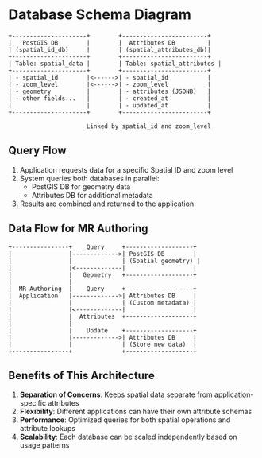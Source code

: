 # Database Schema Diagram

```
+---------------------+        +------------------------+
|   PostGIS DB        |        |  Attributes DB         |
| (spatial_id_db)     |        | (spatial_attributes_db)|
+---------------------+        +------------------------+
| Table: spatial_data |        | Table: spatial_attributes |
+---------------------+        +------------------------+
| - spatial_id        |<------>| - spatial_id           |
| - zoom_level        |<------>| - zoom_level           |
| - geometry          |        | - attributes (JSONB)   |
| - other fields...   |        | - created_at           |
|                     |        | - updated_at           |
+---------------------+        +------------------------+

                      Linked by spatial_id and zoom_level
```

## Query Flow

1. Application requests data for a specific Spatial ID and zoom level
2. System queries both databases in parallel:
   - PostGIS DB for geometry data
   - Attributes DB for additional metadata
3. Results are combined and returned to the application

## Data Flow for MR Authoring

```
+----------------+    Query     +-------------------+
|                |------------->| PostGIS DB        |
|                |              | (Spatial geometry) |
|                |<-------------|                   |
|                |   Geometry   +-------------------+
|                |
|  MR Authoring  |    Query     +-------------------+
|  Application   |------------->| Attributes DB     |
|                |              | (Custom metadata) |
|                |<-------------|                   |
|                |  Attributes  +-------------------+
|                |
|                |    Update    +-------------------+
|                |------------->| Attributes DB     |
|                |              | (Store new data)  |
+----------------+              +-------------------+
```

## Benefits of This Architecture

1. **Separation of Concerns**: Keeps spatial data separate from application-specific attributes
2. **Flexibility**: Different applications can have their own attribute schemas
3. **Performance**: Optimized queries for both spatial operations and attribute lookups
4. **Scalability**: Each database can be scaled independently based on usage patterns